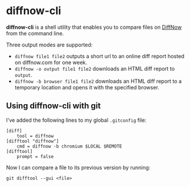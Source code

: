 # diffnow-cli

**diffnow-cli** is a shell utility that enables you to compare files on [DiffNow](http://www.diffnow.com) from the command line.

Three output modes are supported:

- `diffnow file1 file2` outputs a short url to an online diff report hosted on diffnow.com for one week.
- `diffnow -o output file1 file2` downloads an HTML diff report to `output`.
- `diffnow -b browser file1 file2` downloads an HTML diff report to a temporary location and opens it with the specified browser.

## Using diffnow-cli with git

I've added the following lines to my global `.gitconfig` file:

```
[diff]
	tool = diffnow
[difftool "diffnow"]
	cmd = diffnow -b chromium $LOCAL $REMOTE
[difftool]
	prompt = false
```

Now I can compare a file to its previous version by running:

```
git difftool --gui <file>
```
